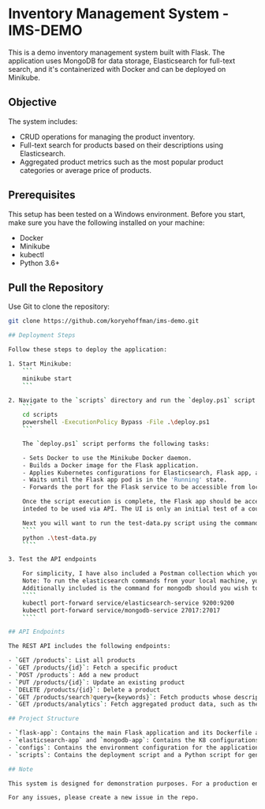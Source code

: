 # Inventory Management System - IMS-DEMO

This is a demo inventory management system built with Flask. The application uses MongoDB for data storage, Elasticsearch for full-text search, and it's containerized with Docker and can be deployed on Minikube.

## Objective

The system includes:

- CRUD operations for managing the product inventory.
- Full-text search for products based on their descriptions using Elasticsearch.
- Aggregated product metrics such as the most popular product categories or average price of products.

## Prerequisites

This setup has been tested on a Windows environment. Before you start, make sure you have the following installed on your machine:

- Docker
- Minikube
- kubectl
- Python 3.6+

## Pull the Repository

Use Git to clone the repository:

```bash
git clone https://github.com/koryehoffman/ims-demo.git

## Deployment Steps

Follow these steps to deploy the application:

1. Start Minikube: 
    ```
    minikube start
    ```

2. Navigate to the `scripts` directory and run the `deploy.ps1` script: 
    ```
    cd scripts
    powershell -ExecutionPolicy Bypass -File .\deploy.ps1
    ```

    The `deploy.ps1` script performs the following tasks:

    - Sets Docker to use the Minikube Docker daemon.
    - Builds a Docker image for the Flask application.
    - Applies Kubernetes configurations for Elasticsearch, Flask app, and MongoDB.
    - Waits until the Flask app pod is in the 'Running' state.
    - Forwards the port for the Flask service to be accessible from localhost.

    Once the script execution is complete, the Flask app should be accessible at `http://localhost:5000`. There is a very basic UI available if you navigate to this url via a browser, however this demo is currently
    inteded to be used via API. The UI is only an initial test of a couple features but may be expanded upon.

    Next you will want to run the test-data.py script using the command below. Optionally you may edit the script to modify the test data that is loaded into the DB.
    ````
    python .\test-data.py
    ````

3. Test the API endpoints

    For simplicity, I have also included a Postman collection which you can import.
    Note: To run the elasticsearch commands from your local machine, you must also run the command below from a terminal.
    Additionally included is the command for mongodb should you wish to connect it to it from your localhost.
    ````
    kubectl port-forward service/elasticsearch-service 9200:9200
    kubectl port-forward service/mongodb-service 27017:27017
    ````

## API Endpoints

The REST API includes the following endpoints:

- `GET /products`: List all products
- `GET /products/{id}`: Fetch a specific product
- `POST /products`: Add a new product
- `PUT /products/{id}`: Update an existing product  
- `DELETE /products/{id}`: Delete a product
- `GET /products/search?query={keywords}`: Fetch products whose descriptions match the specified keywords
- `GET /products/analytics`: Fetch aggregated product data, such as the total count of products, the most popular product category, and the average price of products

## Project Structure

- `flask-app`: Contains the main Flask application and its Dockerfile along with its K8 config files.
- `elasticsearch-app` and `mongodb-app`: Contains the K8 configurations for Elasticsearch and MongoDB.
- `configs`: Contains the environment configuration for the application.
- `scripts`: Contains the deployment script and a Python script for generating test data.

## Note

This system is designed for demonstration purposes. For a production environment, more security measures would be necessary, like traffic encryption and secure handling of secrets.

For any issues, please create a new issue in the repo.
